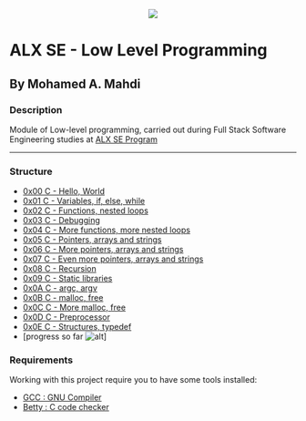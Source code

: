 <p align="center">
  <img src="https://www.alxafrica.com/wp-content/uploads/2022/01/header-logo.png">
</p>

# ALX SE - Low Level Programming

## By Mohamed A. Mahdi

### Description

Module of Low-level programming, carried out during Full Stack Software Engineering studies at [ALX SE Program](https://www.alxafrica.com/programme_post/full-stack-software-engineer/)

------------------

### Structure

* [0x00 C - Hello, World](https://github.com/Moh-A-Mahdi/alx-low_level_programming/tree/master/0x00-hello_world)
* [0x01 C - Variables, if, else, while](https://github.com/Moh-A-Mahdi/alx-low_level_programming/tree/master/0x01-variables_if_else_while)
* [0x02 C - Functions, nested loops](https://github.com/Moh-A-Mahdi/alx-low_level_programming/tree/master/0x02-functions_nested_loops)
* [0x03 C - Debugging](https://github.com/Moh-A-Mahdi/alx-low_level_programming/tree/master/0x03-debugging)
* [0x04 C - More functions, more nested loops](https://github.com/Moh-A-Mahdi/alx-low_level_programming/tree/master/0x04-more_functions_nested_loops)
* [0x05 C - Pointers, arrays and strings](https://github.com/Moh-A-Mahdi/alx-low_level_programming/tree/master/0x05-pointers_arrays_strings)
* [0x06 C - More pointers, arrays and strings](https://github.com/Moh-A-Mahdi/alx-low_level_programming/tree/master/0x06-pointers_arrays_strings)
* [0x07 C - Even more pointers, arrays and strings](https://github.com/Moh-A-Mahdi/alx-low_level_programming/tree/master/0x07-pointers_arrays_strings)
* [0x08 C - Recursion](https://github.com/Moh-A-Mahdi/alx-low_level_programming/tree/master/0x08-recursion)
* [0x09 C - Static libraries](https://github.com/Moh-A-Mahdi/alx-low_level_programming/tree/master/0x09-static_libraries)
* [0x0A C - argc, argv](https://github.com/Moh-A-Mahdi/alx-low_level_programming/tree/master/0x0A-argc_argv)
* [0x0B C - malloc, free](https://github.com/Moh-A-Mahdi/alx-low_level_programming/tree/master/0x0B-malloc_free)
* [0x0C C - More malloc, free](https://github.com/Moh-A-Mahdi/alx-low_level_programming/tree/master/0x0C-more_malloc_free)
* [0x0D C - Preprocessor](https://github.com/Moh-A-Mahdi/alx-low_level_programming/tree/master/0x0D-preprocessor)
* [0x0E C - Structures, typedef](https://github.com/Moh-A-Mahdi/alx-low_level_programming/tree/master/0x0E-structures_typedef)
* [progress so far  ![alt](https://geps.dev/progress/80)]

### Requirements

Working with this project require you to have some tools installed:

* [GCC : GNU Compiler](https://gcc.gnu.org/)
* [Betty : C code checker](https://github.com/holbertonschool/Betty)
